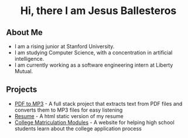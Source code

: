 # <div align="center"> Hi, there I am Jesus Ballesteros</div>

## About Me
* I am a rising junior at Stanford University.
* I am studying Computer Science, with a concentration in artificial intelligence.
* I am currently working as a software engineering intern at Liberty Mutual.

## Projects
* [PDF to MP3](https://jesusb25.github.io/PDF-to-MP3/) - A full stack project that extracts text from PDF files and converts them to MP3 files for easy listening
* [Resume](https://jesusb25.github.io/html-resume/) - A html static version of my resume
* [College Matriculation Modules](https://jesusb25.github.io/CollegeTracker/) - A website for helping high school students learn about the college application process
